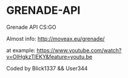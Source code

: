 # GRENADE-API
Grenade API CS:GO

Almost info:
http://moveax.eu/grenade/

at example:
https://www.youtube.com/watch?v=OIHgkzTlEKY&feature=youtu.be

Coded by Blick1337 && User344
